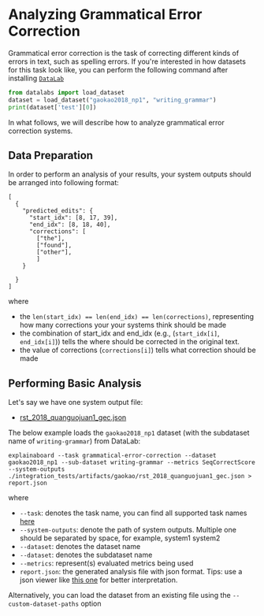 # Analyzing Grammatical Error Correction

Grammatical error correction is the task of correcting different kinds of errors in text, such as spelling errors. If you're interested in how datasets for this task look like, you can
perform the following command after installing [`DataLab`](https://github.com/ExpressAI/DataLab#installation)
```python
from datalabs import load_dataset
dataset = load_dataset("gaokao2018_np1", "writing_grammar")
print(dataset['test'][0])
```
 
In what follows, we will describe how to analyze grammatical error correction systems. 




## Data Preparation

In order to perform an analysis of your results, your system outputs should be arranged into following
format:

```
[
  {
    "predicted_edits": {
      "start_idx": [8, 17, 39],
      "end_idx": [8, 18, 40],
      "corrections": [
        ["the"],
        ["found"],
        ["other"],
        ]
    }

  }
]
```
where 
* the `len(start_idx) == len(end_idx) == len(corrections)`, representing how many corrections your
your systems think should be made
* the combination of start_idx and end_idx (e.g., (`start_idx[i]`, `end_idx[i]`)) tells the where should be corrected in the original text.
* the value of corrections (`corrections[i]`) tells what correction should be made




## Performing Basic Analysis

Let's say we have one system output file:
* [rst_2018_quanguojuan1_gec.json](https://github.com/neulab/ExplainaBoard/TBC) 

The below example loads the `gaokao2018_np1` dataset (with the subdataset name of `writing-grammar`) from DataLab:
```shell
explainaboard --task grammatical-error-correction --dataset gaokao2018_np1 --sub-dataset writing-grammar --metrics SeqCorrectScore --system-outputs ./integration_tests/artifacts/gaokao/rst_2018_quanguojuan1_gec.json > report.json
```

where
* `--task`: denotes the task name, you can find all supported task names [here](https://github.com/neulab/ExplainaBoard/blob/main/docs/cli_interface.md)
* `--system-outputs`: denote the path of system outputs. Multiple one should be
  separated by space, for example, system1 system2
* `--dataset`: denotes the dataset name
* `--dataset`: denotes the subdataset name
* `--metrics`: represent(s) evaluated metrics being used
* `report.json`: the generated analysis file with json format. Tips: use a json viewer
  like [this one](http://jsonviewer.stack.hu/) for better interpretation.

Alternatively, you can load the dataset from an existing file using the
`--custom-dataset-paths` option
